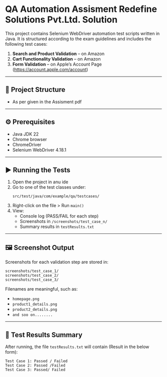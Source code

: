 # QA Automation Assisment Redefine Solutions Pvt.Ltd. Solution

This project contains Selenium WebDriver automation test scripts written in Java. It is structured according to the exam guidelines and includes the following test cases:

1. **Search and Product Validation** – on Amazon   
2. **Cart Functionality Validation** – on Amazon
3. **Form Validation** – on Apple’s Account Page (https://account.apple.com/account)

---

## 📁 Project Structure
- As per given in the Assisment pdf 
---

## ⚙️ Prerequisites

- Java JDK 22
- Chrome browser
- ChromeDriver 
- Selenium WebDriver 4.18.1

---

## ▶️ Running the Tests

1. Open the project in anu ide  
2. Go to one of the test classes under:
   ```
   src/test/java/com/example/qa/testcases/
   ```
3. Right-click on the file > Run `main()`  
4. View:
   - Console log (PASS/FAIL for each step)
   - Screenshots in `/screenshots/test_case_n/`
   - Summary results in `testResults.txt`

---

## 🖼 Screenshot Output

Screenshots for each validation step are stored in:

```
screenshots/test_case_1/
screenshots/test_case_2/
screenshots/test_case_3/
```

Filenames are meaningful, such as:

- `homepage.png`
- `product1_details.png`
- `product2_details.png`
- `and soo on........`

---

## 📄 Test Results Summary

After running, the file `testResults.txt` will contain (Result in the below form):

```
Test Case 1: Passed / Failed 
Test Case 2: Passed /Failed
Test Case 3: Passed/ Failed
```

